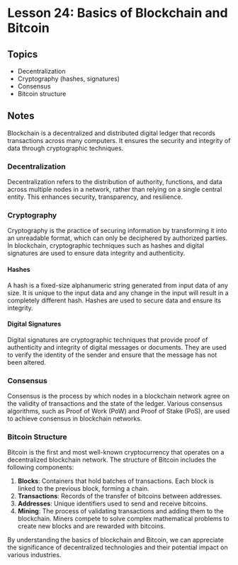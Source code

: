 # Lesson 24: Basics of Blockchain and Bitcoin

## Topics
- Decentralization
- Cryptography (hashes, signatures)
- Consensus
- Bitcoin structure

## Notes
Blockchain is a decentralized and distributed digital ledger that records transactions across many computers. It ensures the security and integrity of data through cryptographic techniques.

### Decentralization
Decentralization refers to the distribution of authority, functions, and data across multiple nodes in a network, rather than relying on a single central entity. This enhances security, transparency, and resilience.

### Cryptography
Cryptography is the practice of securing information by transforming it into an unreadable format, which can only be deciphered by authorized parties. In blockchain, cryptographic techniques such as hashes and digital signatures are used to ensure data integrity and authenticity.

#### Hashes
A hash is a fixed-size alphanumeric string generated from input data of any size. It is unique to the input data and any change in the input will result in a completely different hash. Hashes are used to secure data and ensure its integrity.

#### Digital Signatures
Digital signatures are cryptographic techniques that provide proof of authenticity and integrity of digital messages or documents. They are used to verify the identity of the sender and ensure that the message has not been altered.

### Consensus
Consensus is the process by which nodes in a blockchain network agree on the validity of transactions and the state of the ledger. Various consensus algorithms, such as Proof of Work (PoW) and Proof of Stake (PoS), are used to achieve consensus in blockchain networks.

### Bitcoin Structure
Bitcoin is the first and most well-known cryptocurrency that operates on a decentralized blockchain network. The structure of Bitcoin includes the following components:

1. **Blocks**: Containers that hold batches of transactions. Each block is linked to the previous block, forming a chain.
2. **Transactions**: Records of the transfer of bitcoins between addresses.
3. **Addresses**: Unique identifiers used to send and receive bitcoins.
4. **Mining**: The process of validating transactions and adding them to the blockchain. Miners compete to solve complex mathematical problems to create new blocks and are rewarded with bitcoins.

By understanding the basics of blockchain and Bitcoin, we can appreciate the significance of decentralized technologies and their potential impact on various industries.
